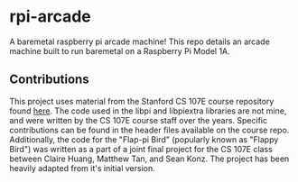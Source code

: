 # rpi-arcade
A baremetal raspberry pi arcade machine! This repo details an arcade machine built to run baremetal on a Raspberry Pi Model 1A. 

## Contributions
This project uses material from the Stanford CS 107E course repository found [here](https://github.com/cs107e/cs107e.github.io). The code used in the libpi and libpiextra libraries are not mine, and were written by the CS 107E course staff over the years. Specific contributions can be found in the header files available on the course repo. Additionally, the code for the "Flap-pi Bird" (popularly known as "Flappy Bird") was written as a part of a joint final project for the CS 107E class between Claire Huang, Matthew Tan, and Sean Konz. The project has been heavily adapted from it's initial version.
